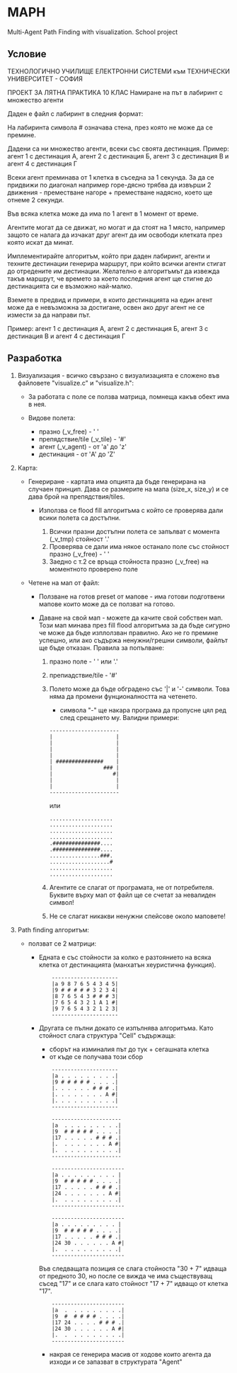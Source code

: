 # MAPH
Multi-Agent Path Finding with visualization. School project

## Условие

ТЕХНОЛОГИЧНО УЧИЛИЩЕ ЕЛЕКТРОННИ СИСТЕМИ към ТЕХНИЧЕСКИ УНИВЕРСИТЕТ - СОФИЯ

ПРОЕКТ ЗА ЛЯТНА ПРАКТИКА 10 КЛАС
Намиране на път в лабиринт с множество агенти

Даден е файл с лабиринт в следния формат:

На лабиринта символа # означава стена, през която не може да се премине.

Дадени са ни множество агенти, всеки със своята дестинация.
Пример: агент 1 с дестинация А, агент 2 с дестинация Б, агент 3 с дестинация В и агент 4 с дестинация Г


Всеки агент преминава от 1 клетка в съседна за 1 секунда. За да се придвижи по диагонал например горе-дясно трябва да извърши 2 движения - преместване нагоре + преместване надясно, което ще отнеме 2 секунди.

Във всяка клетка може да има по 1 агент в 1 момент от време. 

Агентите могат да се движат, но могат и да стоят на 1 място, например защото се налага да изчакат друг агент да им освободи клетката през която искат да минат.

Имплементирайте алгоритъм, който при даден лабиринт, агенти и техните дестинации генерира маршрут, при който всички агенти стигат до отредените им дестинации. 
Желателно е алгоритъмът да извежда такъв маршрут, че времето за което последния агент ще стигне до дестинацията си е възможно най-малко.

Вземете в предвид и примери, в които дестинацията на един агент може да е невъзможна за достигане, освен ако друг агент не се измести за да направи път.

Пример: агент 1 с дестинация А, агент 2 с дестинация Б, агент 3 с дестинация В и агент 4 с дестинация Г

## Разработка

1. Визуализация - всичко свързано с визуализацията е сложено във файловете "visualize.c" и "visualize.h":
    - За работата с поле се ползва матрица, помнеща какъв обект има в нея.
    
    - Видове полета:
        - празно (_v_free) - ' '
        - препядствие/tile (_v_tile) - '#'
        - агент (_v_agent) - от 'a' до 'z'
        - дестинация - от 'A' до 'Z'

2. Карта:
    - Генериране - картата има опцията да бъде генерирана на случаен принцип. Дава се размерите на мапа (size_x, size_y) и се дава брой на препядствия/tiles.
        - Използва се flood fill алгоритъма с който се проверява дали всики полета са достъпни. 

            1. Всички празни достъпни полета се запълват с момента (_v_tmp) стойност '.'
            2. Проверява се дали има някое останало поле със стойност празно (_v_free) - ' '
            3. Заедно с т.2 се връща стойноста празно (_v_free) на моментното проверено поле
    
    - Четене на мап от файл:
        - Ползване на готов preset от мапове - има готови подготвени мапове които може да се ползват на готово.

        - Даване на свой мап - можете да качите свой собствен мап. Този мап минава през fill flood алгоритъма за да бъде сигурно че може да бъде изплолзван правилно. Ако не го премине успешно, или ако съдържа ненужни/грешни символи, файлът ще бъде отказан. Правила за попълване:
            1. празно поле - ' ' или '.'
            2. препиадствие/tile - '#'
            3. Полето може да бъде обградено със '|' и '-' символи. Това няма да промени фунционалността на четенето. 
                - символа "-" ще накара програма да пропусне цял ред след срещането му.
            Валидни примери:
                ```
                ----------------------
                |                    |
                |                    |
                |                    |
                |                    |
                | ###############    |
                |                ### |
                |                   #|
                |                    |
                |                    |
                ----------------------
                ```
                или

                ```
                ....................
                ....................
                ....................
                ....................
                .###############....
                .###############....
                ................###.
                ...................#
                ....................
                ....................
                ```

            4. Агентите се слагат от програмата, не от потребителя. Буквите върху мап от файл ще се счетат за невалиден символ!
            5. Не се слагат никакви ненужни спейсове около маповете!
3. Path finding алгоритъм:
    - ползват се 2 матрици: 
        - Едната е със стойности за колко е разтоянието на всяка клетка от дестинацията (манхатън хеуристична функция). 
            ```
                ---------------------
                |a 9 8 7 6 5 4 3 4 5|
                |9 # # # # # 3 2 3 4|
                |8 7 6 5 4 3 # # # 3|
                |7 6 5 4 3 2 1 A 1 #|
                |9 7 6 5 4 3 2 1 2 3|
                ---------------------
            ```

        - Другата се пълни докато се изпълнява алгоритъма. Като стойност слага структура "Cell" съдържаща: 
            - сборът на изминалия път до тук + сегашната клетка
            - от къде се получава този сбор

            ```
                ---------------------
                |a . . . . . . . . .|
                |9 # # # # # . . . .|
                |. . . . . . # # # .|
                |. . . . . . . . A #|
                |. . . . . . . . . .|
                ---------------------   
            ```

            ```
                ----------------------
                |a  . . . . . . . . .|
                |9  # # # # # . . . .|
                |17 . . . . . # # # .|
                |.  . . . . . . . A #|
                |.  . . . . . . . . .|
                ----------------------   
            ```

            ```
                -----------------------
                |a . . . . . . . . . |
                |9  # # # # # . . . .|
                |17 . . . . . # # # .|
                |24 . . . . . . . A #|
                |.  . . . . . . . . .|
                -----------------------   
            ```

            ```
                -----------------------
                |a . . . . . . . . . |
                |9  # # # # # . . . .|
                |17 . . . . . # # # .|
                |24 30 . . . . . . A #|
                |.  . . . . . . . . .|
                -----------------------  
            ```

            Във следващата позиция се слага стойноста "30 + 7" идваща от предното 30, но после се вижда че има съществуващ съсед "17" и се слага като стойност "17 + 7" идващо от клетка "17".

            ```
                -----------------------
                |a  .  . . . . . . . .|
                |9  #  # # # # . . . .|
                |17 24 . . . . # # # .|
                |24 30 . . . . . . A #|
                |.  .  . . . . . . . .|
                -----------------------  
            ```
            - накрая се генерира масив от ходове които агента да изходи и се запазват в структурата "Agent"
